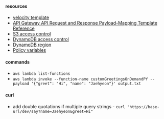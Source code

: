 #### resources
* [velocity template](https://velocity.apache.org/)
* [API Gateway API Request and Response Payload-Mapping Template Reference](http://docs.aws.amazon.com/apigateway/latest/developerguide/api-gateway-mapping-template-reference.html)
* [S3 access control](http://docs.aws.amazon.com/AmazonS3/latest/dev/s3-access-control.html)
* [DynamoDB access control](http://docs.aws.amazon.com/amazondynamodb/latest/developerguide/authentication-and-access-control.html)
* [DynamoDB region](http://docs.aws.amazon.com/general/latest/gr/rande.html#ddb_region)
* [Policy variables](http://docs.aws.amazon.com/IAM/latest/UserGuide/reference_policies_variables.html)

#### commands
* `aws lambda list-functions`
* `aws lambda invoke --function-name customGreetingsOnDemandPY --payload '{"greet": "Hi", "name": "Jaehyeon"}' output.txt`

#### curl
* add double quotations if multiple query strings
        - `curl "https://base-url/dev/say?name=Jaehyeon&greet=Hi"`


